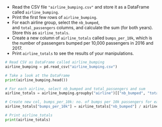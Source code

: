 - Read the CSV file `"airline_bumping.csv"` and store it as a DataFrame called `airline_bumping`.
- Print the first few rows of `airline_bumping`.
- For each airline group, select the `nb_bumped`, and `total_passengers` columns, and calculate the sum (for both years). Store this as `airline_totals`.
- Create a new column of `airline_totals` called `bumps_per_10k`, which is the number of passengers bumped per 10,000 passengers in 2016 and 2017.
- Print `airline_totals` to see the results of your manipulations.

```Python
# Read CSV as DataFrame called airline_bumping
airline_bumping = pd.read_csv("airline_bumping.csv")

# Take a look at the DataFrame
print(airline_bumping.head())

# For each airline, select nb_bumped and total_passengers and sum
airline_totals = airline_bumping.groupby("airline")[["nb_bumped", "total_passengers"]].sum()

# Create new col, bumps_per_10k: no. of bumps per 10k passengers for each airline
airline_totals["bumps_per_10k"] = airline_totals["nb_bumped"] / airline_totals["total_passengers"] * 10000

# Print airline_totals
print(airline_totals)
```